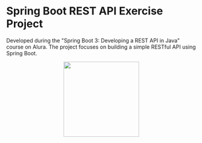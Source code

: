 # Spring Boot REST API Exercise Project
Developed during the "Spring Boot 3: Developing a REST API in Java" course on Alura. The project focuses on building a simple RESTful API using Spring Boot.

<div align="center">
<img src="https://media.giphy.com/media/1U4S8219ByoGk/giphy.gif" width="200px"/>
</div>
